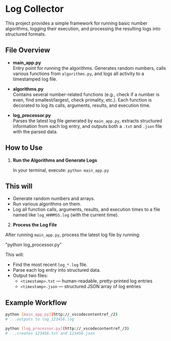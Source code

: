 # Log Collector

This project provides a simple framework for running basic number algorithms, logging their execution, and processing the resulting logs into structured formats.

## File Overview

- **main_app.py**  
  Entry point for running the algorithms. Generates random numbers, calls various functions from `algorithms.py`, and logs all activity to a timestamped log file.

- **algorithms.py**  
  Contains several number-related functions (e.g., check if a number is even, find smallest/largest, check primality, etc.). Each function is decorated to log its calls, arguments, results, and execution time.

- **log_processor.py**  
  Parses the latest log file generated by `main_app.py`, extracts structured information from each log entry, and outputs both a `.txt` and `.json` file with the parsed data.

## How to Use

1. **Run the Algorithms and Generate Logs**

   In your terminal, execute:
`python main_app.py`

## This will

- Generate random numbers and arrays.
- Run various algorithms on them.
- Log all function calls, arguments, results, and execution times to a file named like `log_HHMMSS.log` (with the current time).

2. **Process the Log File**

After running `main_app.py`, process the latest log file by running:

"python log_processor.py"

This will:
- Find the most recent `log_*.log` file.
- Parse each log entry into structured data.
- Output two files:  
  - `<timestamp>.txt` — human-readable, pretty-printed log entries  
  - `<timestamp>.json` — structured JSON array of log entries

## Example Workflow

```sh
python [main_app.py](http://_vscodecontentref_/2)
# ...outputs to log_123456.log

python [log_processor.py](http://_vscodecontentref_/3)
# ...creates 123456.txt and 123456.json
